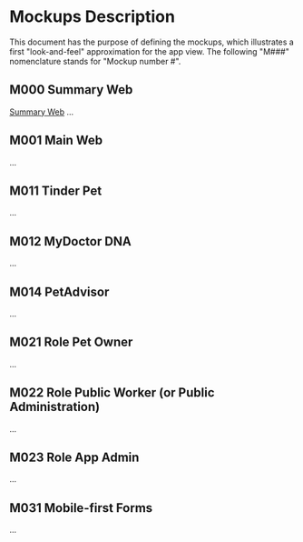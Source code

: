 # Mockups Description
This document has the purpose of defining the mockups, which illustrates a first "look-and-feel" approximation for the app view. The following "M###" nomenclature stands for "Mockup number #".

## M000 Summary Web
[Summary Web](/jpg/scanned/m000-summary-web.jpg)
...

## M001 Main Web
...

## M011 Tinder Pet
...

## M012 MyDoctor DNA
...

## M014 PetAdvisor
...

## M021 Role Pet Owner
...

## M022 Role Public Worker (or Public Administration)
...

## M023 Role App Admin
...

## M031 Mobile-first Forms
...
